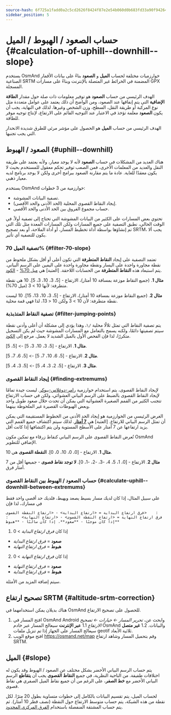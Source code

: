 ```yaml
---
source-hash: 6f725a1fadd0a2c5cd2626f8424f87e2e54b060d0b683fd33a90f9426413a826
sidebar_position: 5
---
```


# حساب الصعود / الهبوط / الميل {#calculation-of-uphill--downhill--slope}

يستخدم OsmAnd خوارزميات مختلفة لحساب **الميل** و **الصعود** بناءً على بيانات الأقمار الصناعية SRTM المضمنة في الخرائط غير المتصلة بالإنترنت وبناءً على مسارات GPX المسجلة.

الهدف الرئيسي من حساب **الصعود** هو توفير معلومات ذات صلة حول مقدار **الطاقة الإضافية** التي يتم إنفاقها عند الصعود، ومن الواضح أن ذلك يعتمد على عوامل متعددة مثل نوع المركبة أو طريقة النقل، السطح، وزن الشخص وغيرها.
لذلك في النهاية، يجب أن يكون **الصعود** معلمة تؤخذ في الاعتبار عند التوجيه القائم على الارتفاع، لإنتاج توجيه موفر للطاقة.

الهدف الرئيسي من حساب **الميل** هو الحصول على مؤشر مرئي للطرق شديدة الانحدار التي يجب تجنبها.

## الصعود / الهبوط {#uphill--downhill}

هناك العديد من المشكلات في حساب **الصعود** لأنه لا يوجد معيار، ولأنه يعتمد على طريقة النقل والعديد من المعلمات الأخرى، فمن الصعب توفير تحكم معقول للمستخدم بحيث لا يكون معقدًا للغاية. عادة ما يتم مقارنة الصعود ببرامج أخرى ولكن لا يوجد برنامج لديه معيار ذهبي.

يستخدم OsmAnd خوارزمية من 3 خطوات:

- تصفية البيانات المشوشة.
- إيجاد النقاط القصوى المحلية (الحد الأدنى والحد الأقصى).
- حساب مجموع الفروق بين الحد الأدنى والحد الأقصى.

تحتوي بعض المسارات على الكثير من البيانات المشوشة التي تحتاج إلى تصفية أولاً. في الوقت الحالي، نطبق التصفية على جميع المسارات ولكن المسارات المعدة مثل تلك التي تم إنشاؤها بواسطة أداة تخطيط المسار، أو أداة الملاحة، أو بعد تصحيح SRTM، يجب ألا يكون للتصفية أي تأثير.

### تصفية الميل 70% {#filter-70-slope}

تعتمد التصفية على إيجاد **النقاط المتطرفة** التي تكون أعلى أو أقل بشكل ملحوظ من نقطة مجاورة واحدة على اليسار ونقطة مجاورة واحدة على اليمين على الرسم البياني.
يتم استبعاد هذه **النقاط المتطرفة** من الحسابات اللاحقة. [العتبة] هي [ميل 70%](https://github.com/osmandapp/OsmAnd/blob/master/OsmAnd-java/src/main/java/net/osmand/gpx/ElevationApproximator.java#L11) - [الكود](https://github.com/osmandapp/OsmAnd/blob/master/OsmAnd-java/src/main/java/net/osmand/gpx/ElevationApproximator.java#L72).

**مثال 1**. (جميع النقاط موزعة بمسافة 10 أمتار)، الارتفاع - [5، 3، 10، 3، 5]. 10 هي نقطة متطرفة: لأنها 10 > 3 (ميل 70%).

**مثال 2**. (جميع النقاط موزعة بمسافة 10 أمتار)، الارتفاع - [5، 3، 10، 13، 15]. 10 ليست نقطة متطرفة: لأن 10 > 3 ولكن 10 < 13، لذا فهي قمة محلية.

### تصفية النقاط المتذبذبة {#filter-jumping-points}

يتم تصفية النقاط التي تمثل تلالًا محلية ```/\```، وهذا يؤدي إلى مشكلة أن أعلى وأدنى نقطة سيتم تصفيتها دائمًا، ولكنه يسمح بالتعامل مع المسارات المشوشة حيث لم يكن التسجيل متكررًا، لذا فإن الفحص الأول بالميل الشديد لا يعمل. مرجع إلى [الكود](https://github.com/osmandapp/OsmAnd/blob/master/OsmAnd-java/src/main/java/net/osmand/gpx/ElevationApproximator.java#L49).

**مثال 1**. الارتفاع - [5، 3، 10، 3، 5] -> [5، 5].

**مثال 2**. الارتفاع - [5، 6، 10، 7، 5] -> [5، 6، 7، 5].

**مثال 3**. الارتفاع - [5، 2، 3، 4، 5] -> [5، 3، 4، 5].

### إيجاد النقاط القصوى {#finding-extremums}

لإيجاد النقاط القصوى، يتم استخدام خوارزمية [رامر-دوغلاس-بيوكر](https://en.wikipedia.org/wiki/Ramer%E2%80%93Douglas%E2%80%93Peucker_algorithm). ليست جيدة تمامًا لإيجاد النقاط القصوى بالضبط على الرسم البياني العشوائي، ولكن في حساب الارتفاع تتجنب الكثير من القمم الصغيرة العشوائية التي يمكن أن تحدث خلال صعود طويل واحد وبعض الهبوطات القصيرة غير الملحوظة بينهما.

الغرض الرئيسي من الخوارزمية هو إيجاد الحد الأدنى من الخطوط المستقيمة التي يمكن أن تمثل الرسم البياني للارتفاع. [العتبة] هي **[7 أمتار](https://github.com/osmandapp/OsmAnd/blob/master/OsmAnd-java/src/main/java/net/osmand/gpx/ElevationDiffsCalculator.java#L13)**. لذلك سيتم اكتشاف جميع القمم التي يزيد ارتفاعها عن 7 أمتار على الأسطح المستوية ولن يتم اكتشافها إذا كانت أقل.

تُعرض النقاط القصوى على الرسم البياني كنقاط زرقاء مع تمكين مكون OsmAnd الإضافي للتطوير.

**مثال 1**. الارتفاع - [0، 0، 10، 0، 0]. **النقطة القصوى** هي 10.

**مثال 2**. الارتفاع - [0، 1، 5، 4، -3، -2، -1، 0]. **لا توجد نقاط قصوى** - جميعها أقل من 7 أمتار فرق.

### حساب الصعود / الهبوط بين النقاط القصوى {#calculate-uphill--downhill-between-extremums}

على سبيل المثال، إذا كان لديك مسار بسيط يصعد ويهبط، فلديك حد أقصى واحد فقط في مسارك، لذا فإن
  ```
  فرق ارتفاع البداية = <ارتفاع البداية> - <ارتفاع النقطة القصوى>    :
  فرق ارتفاع النهاية = <ارتفاع النقطة القصوى> - <ارتفاع النهاية>      : إذا كان موجبًا - **صعود**، إذا كان سالبًا - **هبوط**
  ```

1. إذا كان *فرق ارتفاع البداية* > 0
  - **صعود** = *فرق ارتفاع البداية*
  - **هبوط** = *فرق ارتفاع النهاية*

2. إذا كان *فرق ارتفاع النهاية* > 0
  - **صعود** = *فرق ارتفاع النهاية*
  - **هبوط** = *فرق ارتفاع البداية*

سيتم إضافة المزيد من الأمثلة.

## تصحيح ارتفاع SRTM {#altitude-srtm-correction}

هناك بديلان يمكن استخدامهما في OsmAnd للحصول على تصحيح الارتفاع.

1. افتح المسار في OsmAnd Android وابحث عن، *تحرير المسار ← خيارات ← تصحيح الارتفاع*
1.1 **عبر الإنترنت** سيعالج المسار عبر خادم OsmAnd والبيانات.
1.2 **غير متصل** سيعالج المسار على الجهاز إذا تم تنزيل ملفات geotif ثلاثية الأبعاد.
2. افتح موقع الويب https://osmand.net/map وقم بتحميل المسار وشاهد ارتفاع SRTM.

## الميل {#slope}

يتم حساب الرسم البياني الأخضر بشكل مختلف عن الصعود / الهبوط وقد يكون له اختلافات طفيفة. من الناحية النظرية، في جميع **النقاط القصوى** يجب أن **يتقاطع** الرسم البياني الأخضر مع **خط الصفر**، على الرغم من أن جميع نقاط الميل الصفري هي نقاط قصوى.

لحساب الميل، يتم تقسيم البيانات بالكامل إلى خطوات متساوية بطول 20 مترًا. لكل نقطة من هذه الشبكة، يتم حساب متوسط الارتفاع حول النقطة (نصف قطر 10 أمتار). ثم يتم حساب المشتقة المنفصلة باستخدام [الفرق المركزي المحدود](https://en.wikipedia.org/wiki/Finite_difference).
